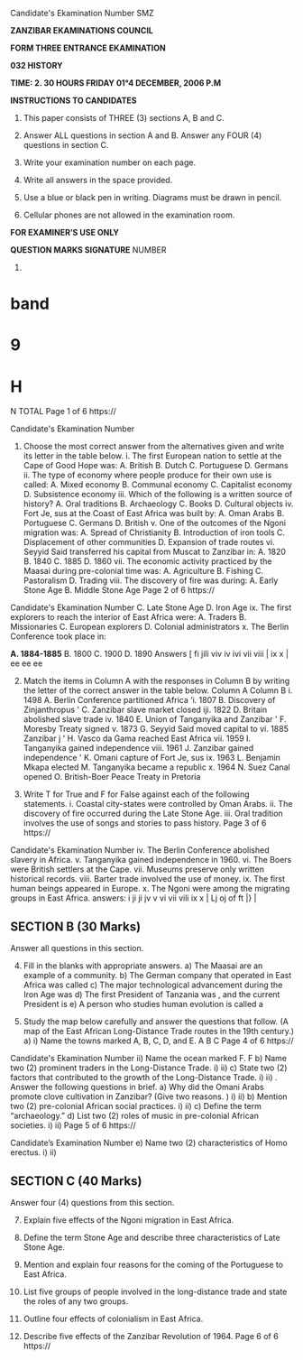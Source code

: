 Candidate's Ekamination Number
SMZ

**ZANZIBAR EKAMINATIONS COUNCIL**

**FORM THREE ENTRANCE EKAMINATION**

**032 HISTORY**

**TIME: 2. 30 HOURS FRIDAY 01°4 DECEMBER, 2006 P.M**

**INSTRUCTIONS TO CANDIDATES**

1. This paper consists of THREE (3) sections A, B and C.

2. Answer ALL questions in section A and B. Answer any FOUR (4)
questions in section C.

3. Write your examination number on each page.

4. Write all answers in the space provided.

5. Use a blue or black pen in writing. Diagrams must be drawn in pencil.

6. Cellular phones are not allowed in the examination room.

**FOR EXAMINER’S USE ONLY**

**QUESTION MARKS SIGNATURE**
NUMBER

1. 
band
=
9
=
H
=
N
TOTAL
Page 1 of 6
https://

Candidate's Ekamination Number

1. Choose the most correct answer from the alternatives given and write its letter in the table below.
i. The first European nation to settle at the Cape of Good Hope was:
A. British
B. Dutch
C. Portuguese
D. Germans ii. The type of economy where people produce for their own use is called:
A. Mixed economy
B. Communal economy
C. Capitalist economy
D. Subsistence economy iii. Which of the following is a written source of history?
A. Oral traditions
B. Archaeology
C. Books
D. Cultural objects iv. Fort Je, sus at the Coast of East Africa was built by:
A. Oman Arabs
B. Portuguese
C. Germans
D. British v. One of the outcomes of the Ngoni migration was:
A. Spread of Christianity
B. Introduction of iron tools
C. Displacement of other communities
D. Expansion of trade routes vi. Seyyid Said transferred his capital from Muscat to Zanzibar in:
A. 1820
B. 1840
C. 1885
D. 1860
vii. The economic activity practiced by the Maasai during pre-colonial time was:
A. Agriculture
B. Fishing
C. Pastoralism
D. Trading viii. The discovery of fire was during:
A. Early Stone Age
B. Middle Stone Age
Page 2 of 6
https://

Candidate's Ekamination Number
C. Late Stone Age
D. Iron Age ix. The first explorers to reach the interior of East Africa were:
A. Traders
B. Missionaries
C. European explorers
D. Colonial administrators x. The Berlin Conference took place in:

**A. 1884-1885**
B. 1800
C. 1900
D. 1890
Answers
[ fi jili viv iv ivi vii viii | ix x |
ee ee ee

2. Match the items in Column A with the responses in Column B by writing the letter of the correct answer in the table below.
Column A Column B
i. 1498 A. Berlin Conference partitioned Africa
‘i. 1807 B. Discovery of Zinjanthropus
' C. Zanzibar slave market closed iji. 1822 D. Britain abolished slave trade iv. 1840 E. Union of Tanganyika and Zanzibar
' F. Moresby Treaty signed v. 1873 G. Seyyid Said moved capital to vi. 1885 Zanzibar j
' H. Vasco da Gama reached East Africa vii. 1959 I. Tanganyika gained independence viii. 1961 J. Zanzibar gained independence
' K. Omani capture of Fort Je, sus ix. 1963 L. Benjamin Mkapa elected
M. Tanganyika became a republic x. 1964 N. Suez Canal opened
O. British-Boer Peace Treaty in Pretoria

3. Write T for True and F for False against each of the following statements.
i. Coastal city-states were controlled by Oman Arabs.
ii. The discovery of fire occurred during the Late Stone Age.
iii. Oral tradition involves the use of songs and stories to pass history.
Page 3 of 6
https://

Candidate's Ekamination Number iv. The Berlin Conference abolished slavery in Africa.
v. Tanganyika gained independence in 1960. 
vi. The Boers were British settlers at the Cape.
vii. Museums preserve only written historical records.
viii. Barter trade involved the use of money.
ix. The first human beings appeared in Europe.
x. The Ngoni were among the migrating groups in East Africa.
answers:
i ji ji jv v vi vii vili ix x |
Lj oj of ft |} |

## SECTION B (30 Marks)
Answer all questions in this section.

4. Fill in the blanks with appropriate answers.
a) The Maasai are an example of a community.
b) The German company that operated in East Africa was called c) The major technological advancement during the Iron Age was d) The first President of Tanzania was , and the current President is e) A person who studies human evolution is called a

5. Study the map below carefully and answer the questions that follow.
(A map of the East African Long-Distance Trade routes in the 19th century.)
a) i) Name the towns marked A, B, C, D, and E.
A
B
C
Page 4 of 6
https://

Candidate's Ekamination Number ii) Name the ocean marked F.
F
b) Name two (2) prominent traders in the Long-Distance Trade.
i)
ii)
c) State two (2) factors that contributed to the growth of the Long-Distance
Trade.
i)
ii)
. Answer the following questions in brief.
a) Why did the Omani Arabs promote clove cultivation in Zanzibar? (Give two reasons. )
i)
ii)
b) Mention two (2) pre-colonial African social practices.
i)
ii)
c) Define the term “archaeology.”
d) List two (2) roles of music in pre-colonial African societies.
i)
ii)
Page 5 of 6
https://

Candidate’s Examination Number e) Name two (2) characteristics of Homo erectus.
i)
ii)

## SECTION C (40 Marks)
Answer four (4) questions from this section.

7. Explain five effects of the Ngoni migration in East Africa.

8. Define the term Stone Age and describe three characteristics of Late Stone
Age.

9. Mention and explain four reasons for the coming of the Portuguese to East
Africa.

10. List five groups of people involved in the long-distance trade and state the roles of any two groups.

11. Outline four effects of colonialism in East Africa.

12. Describe five effects of the Zanzibar Revolution of 1964. Page 6 of 6
https://
